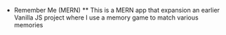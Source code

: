 * Remember Me (MERN)
** This is a MERN app that expansion an earlier Vanilla JS project where I use a memory game to match various memories
